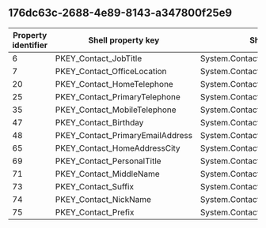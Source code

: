 ## 176dc63c-2688-4e89-8143-a347800f25e9

Property identifier | Shell property key | Shell name | Alias
--- | --- | --- | ---
6 | PKEY_Contact_JobTitle | System.Contact.JobTitle | 
7 | PKEY_Contact_OfficeLocation | System.Contact.OfficeLocation | 
20 | PKEY_Contact_HomeTelephone | System.Contact.HomeTelephone | 
25 | PKEY_Contact_PrimaryTelephone | System.Contact.PrimaryTelephone | 
35 | PKEY_Contact_MobileTelephone | System.Contact.MobileTelephone | 
47 | PKEY_Contact_Birthday | System.Contact.Birthday | 
48 | PKEY_Contact_PrimaryEmailAddress | System.Contact.PrimaryEmailAddress | 
65 | PKEY_Contact_HomeAddressCity | System.Contact.HomeAddressCity | 
69 | PKEY_Contact_PersonalTitle | System.Contact.PersonalTitle | 
71 | PKEY_Contact_MiddleName | System.Contact.MiddleName | 
73 | PKEY_Contact_Suffix | System.Contact.Suffix | 
74 | PKEY_Contact_NickName | System.Contact.NickName | 
75 | PKEY_Contact_Prefix | System.Contact.Prefix | 

